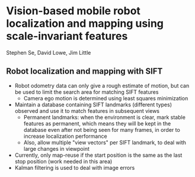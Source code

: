# Vision-based mobile robot localization and mapping using scale-invariant features
Stephen Se, David Lowe, Jim Little

## Robot localization and mapping with SIFT
- Robot odometry data can only give a rough estimate of motion, but can be used to limit the search area for matching SIFT features
	- Camera ego motion is determined using least squares minimization
- Maintain a database containing SIFT landmarks (different types) observed and use it to match features in subsequent views
	- Permanent landmarks: when the environment is clear, mark stable features as permanent, which means they will be kept in the database even after not being seen for many frames, in order to increase localization performance
	- Also, allow multiple "view vectors" per SIFT landmark, to deal with large changes in viewpoint
- Currently, only map-reuse if the start position is the same as the last stop position (work needed in this area)
- Kalman filtering is used to deal with image errors